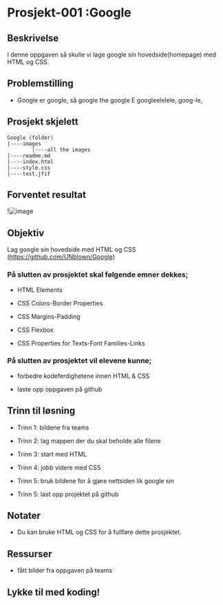 # Prosjekt-001 :Google

## Beskrivelse
I denne oppgaven så skulle vi lage google sin hovedside(homepage) med HTML og CSS. 

## Problemstilling

- Google er google, så google the google E googleelelele, goog-le, 

## Prosjekt skjelett 

```
Google (folder)
|----images
        |----all the images
|----readme.md                   
|----index.html  
|----style.css 
|----test.jfif 
```

## Forventet resultat

!![image](https://user-images.githubusercontent.com/93644687/143192716-bf81f074-bb56-40bb-a130-cdcc6de88c1d.png)

## Objektiv

Lag google sin hovedside med HTML og CSS (https://github.com/UNblown/Google)

### På slutten av prosjektet skal følgende emner dekkes;

- HTML Elements  

- CSS Colors-Border Properties

- CSS Margins-Padding

- CSS Flexbox

- CSS Properties for Texts-Font Families-Links


### På slutten av prosjektet vil elevene kunne;

- forbedre kodeferdighetene innen HTML & CSS

- laste opp oppgaven på github 

## Trinn til løsning
  
- Trinn 1: bildene fra teams

- Trinn 2: lag mappen der du skal beholde alle filene

- Trinn 3: start med HTML 

- Trinn 4: jobb videre med CSS

- Trinn 5: bruk bildene for å gjøre nettsiden lik google sin
	
- Trinn 5: last opp projektet på github

## Notater

- Du kan bruke HTML og CSS for å fullføre dette prosjektet.

## Ressurser

-  fått bilder fra oppgaven på teams 


## Lykke til med koding!

